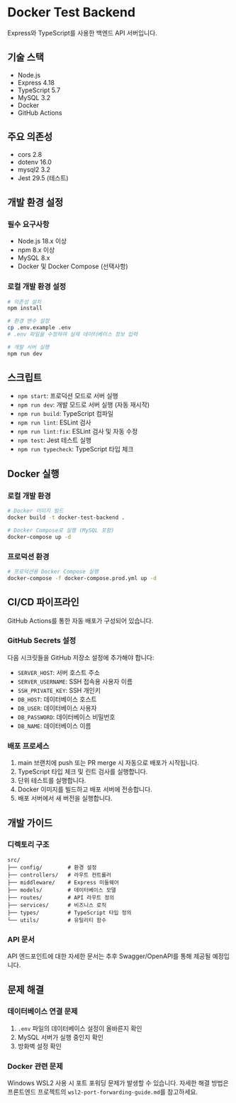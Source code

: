 # Docker Test Backend

Express와 TypeScript를 사용한 백엔드 API 서버입니다.

## 기술 스택

- Node.js
- Express 4.18
- TypeScript 5.7
- MySQL 3.2
- Docker
- GitHub Actions

## 주요 의존성

- cors 2.8
- dotenv 16.0
- mysql2 3.2
- Jest 29.5 (테스트)

## 개발 환경 설정

### 필수 요구사항

- Node.js 18.x 이상
- npm 8.x 이상
- MySQL 8.x
- Docker 및 Docker Compose (선택사항)

### 로컬 개발 환경 설정

```bash
# 의존성 설치
npm install

# 환경 변수 설정
cp .env.example .env
# .env 파일을 수정하여 실제 데이터베이스 정보 입력

# 개발 서버 실행
npm run dev
```

## 스크립트

- `npm start`: 프로덕션 모드로 서버 실행
- `npm run dev`: 개발 모드로 서버 실행 (자동 재시작)
- `npm run build`: TypeScript 컴파일
- `npm run lint`: ESLint 검사
- `npm run lint:fix`: ESLint 검사 및 자동 수정
- `npm test`: Jest 테스트 실행
- `npm run typecheck`: TypeScript 타입 체크

## Docker 실행

### 로컬 개발 환경

```bash
# Docker 이미지 빌드
docker build -t docker-test-backend .

# Docker Compose로 실행 (MySQL 포함)
docker-compose up -d
```

### 프로덕션 환경

```bash
# 프로덕션용 Docker Compose 실행
docker-compose -f docker-compose.prod.yml up -d
```

## CI/CD 파이프라인

GitHub Actions를 통한 자동 배포가 구성되어 있습니다.

### GitHub Secrets 설정

다음 시크릿들을 GitHub 저장소 설정에 추가해야 합니다:

- `SERVER_HOST`: 서버 호스트 주소
- `SERVER_USERNAME`: SSH 접속용 사용자 이름
- `SSH_PRIVATE_KEY`: SSH 개인키
- `DB_HOST`: 데이터베이스 호스트
- `DB_USER`: 데이터베이스 사용자
- `DB_PASSWORD`: 데이터베이스 비밀번호
- `DB_NAME`: 데이터베이스 이름

### 배포 프로세스

1. main 브랜치에 push 또는 PR merge 시 자동으로 배포가 시작됩니다.
2. TypeScript 타입 체크 및 린트 검사를 실행합니다.
3. 단위 테스트를 실행합니다.
4. Docker 이미지를 빌드하고 배포 서버에 전송합니다.
5. 배포 서버에서 새 버전을 실행합니다.

## 개발 가이드

### 디렉토리 구조

```
src/
├── config/        # 환경 설정
├── controllers/   # 라우트 컨트롤러
├── middleware/    # Express 미들웨어
├── models/        # 데이터베이스 모델
├── routes/        # API 라우트 정의
├── services/      # 비즈니스 로직
├── types/         # TypeScript 타입 정의
└── utils/         # 유틸리티 함수
```

### API 문서

API 엔드포인트에 대한 자세한 문서는 추후 Swagger/OpenAPI를 통해 제공될 예정입니다.

## 문제 해결

### 데이터베이스 연결 문제

1. `.env` 파일의 데이터베이스 설정이 올바른지 확인
2. MySQL 서버가 실행 중인지 확인
3. 방화벽 설정 확인

### Docker 관련 문제

Windows WSL2 사용 시 포트 포워딩 문제가 발생할 수 있습니다. 자세한 해결 방법은 프론트엔드 프로젝트의 `wsl2-port-forwarding-guide.md`를 참고하세요.
